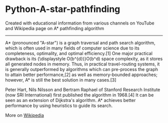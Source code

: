 # Python-A-star-pathfinding
 
Created with educational information from various channels on YouTube and Wikipedia page on A* pathfinding algorithm

<hr></hr>

A* (pronounced "A-star") is a graph traversal and path search algorithm, which is often used in many fields of computer science due to its completeness, optimality, and optimal efficiency.[1] One major practical drawback is its {\displaystyle O(b^{d})}O(b^d) space complexity, as it stores all generated nodes in memory. Thus, in practical travel-routing systems, it is generally outperformed by algorithms which can pre-process the graph to attain better performance,[2] as well as memory-bounded approaches; however, A* is still the best solution in many cases.[3]

Peter Hart, Nils Nilsson and Bertram Raphael of Stanford Research Institute (now SRI International) first published the algorithm in 1968.[4] It can be seen as an extension of Dijkstra's algorithm. A* achieves better performance by using heuristics to guide its search.

More on <a href="https://en.wikipedia.org/wiki/A*_search_algorithm">Wikipedia</a>

